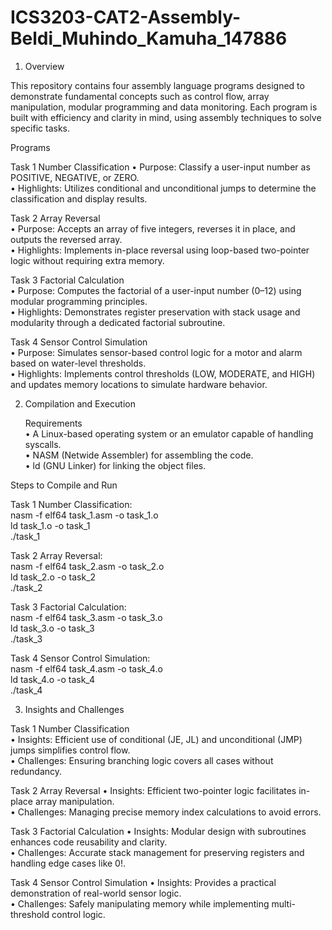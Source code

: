 # ICS3203-CAT2-Assembly-Beldi_Muhindo_Kamuha_147886

1. Overview

  This repository contains four assembly language programs designed to demonstrate fundamental concepts such as control flow, array manipulation, modular programming and data   monitoring. Each program is built with efficiency and clarity in mind, using assembly techniques to solve specific tasks.

Programs

Task 1 Number Classification
  • Purpose: Classify a user-input number as POSITIVE, NEGATIVE, or ZERO.  
  • Highlights: Utilizes conditional and unconditional jumps to determine the classification and display results.  

Task 2 Array Reversal  
  • Purpose: Accepts an array of five integers, reverses it in place, and outputs the reversed array.  
  • Highlights: Implements in-place reversal using loop-based two-pointer logic without requiring extra memory.  

Task 3 Factorial Calculation  
  • Purpose: Computes the factorial of a user-input number (0–12) using modular programming principles.  
  • Highlights: Demonstrates register preservation with stack usage and modularity through a dedicated factorial subroutine.  

Task 4 Sensor Control Simulation  
  • Purpose: Simulates sensor-based control logic for a motor and alarm based on water-level thresholds.  
  • Highlights: Implements control thresholds (LOW, MODERATE, and HIGH) and updates memory locations to simulate hardware behavior.  

2. Compilation and Execution

   Requirements  
    • A Linux-based operating system or an emulator capable of handling syscalls.  
    • NASM (Netwide Assembler) for assembling the code.  
    • ld (GNU Linker) for linking the object files.  

Steps to Compile and Run

Task 1 Number Classification:  
  nasm -f elf64 task_1.asm -o task_1.o  
  ld task_1.o -o task_1  
  ./task_1  

Task 2 Array Reversal:  
  nasm -f elf64 task_2.asm -o task_2.o  
  ld task_2.o -o task_2  
  ./task_2  

Task 3 Factorial Calculation:  
  nasm -f elf64 task_3.asm -o task_3.o  
  ld task_3.o -o task_3  
  ./task_3  

Task 4 Sensor Control Simulation:  
  nasm -f elf64 task_4.asm -o task_4.o  
  ld task_4.o -o task_4  
  ./task_4  

3. Insights and Challenges

Task 1 Number Classification  
  • Insights: Efficient use of conditional (JE, JL) and unconditional (JMP) jumps simplifies control flow.  
  • Challenges: Ensuring branching logic covers all cases without redundancy.  

Task 2 Array Reversal
  • Insights: Efficient two-pointer logic facilitates in-place array manipulation.  
  • Challenges: Managing precise memory index calculations to avoid errors.  

Task 3 Factorial Calculation
  • Insights: Modular design with subroutines enhances code reusability and clarity.  
  • Challenges: Accurate stack management for preserving registers and handling edge cases like 0!.  

Task 4 Sensor Control Simulation
  • Insights: Provides a practical demonstration of real-world sensor logic.  
  • Challenges: Safely manipulating memory while implementing multi-threshold control logic.  

